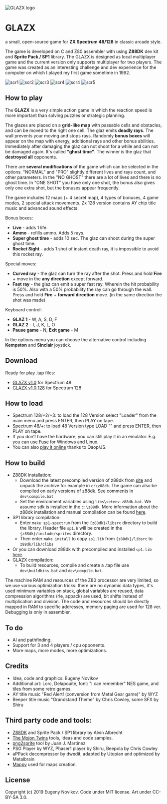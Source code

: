 ![GLAZX logo](/web/logo.png)

# GLAZX

a small, open-source game for **ZX Spectrum 48/128** in classic arcade style.

The game is developed on С and Z80 assembler with using **Z88DK** dev kit and **Sprite Pack / SP1** library. The GLAZX is designed as local multiplayer game and the current version only supports multiplayer for two players. The game was created as an interesting challenge and dev experience for the computer on which I played my first game sometime in 1992.

![scr1](/web/scr1.png) ![scr2](/web/scr2.png)
![scr3](/web/scr3.png) ![scr4](/web/scr4.png)
![scr4](/web/scr5.png) ![scr5](/web/scr6.png)

## How to play

The **GLAZX** is a very simple action game in which the reaction speed is more important than solving puzzles or strategic planning.

The glazes are placed on a **grid-like map** with passable cells and obstacles, and can be moved to the right one cell. The glaz emits **deadly rays**. The wall prevents your moving and stops rays. Randomly **bonus boxes** will appear on the map with energy, additional rays and other bonus abilities. Immediately after damaging the glaz can not shoot for a while and can not be damaged again. It's called **"ghost time"**. The winner is the glaz that **destroyed all** opponents.

There are **several modifications** of the game which can be selected in the options. "NORMAL" and "PRO" slightly different lives and rays count, and other parameters. In the "NO GHOST" there are a lot of lives and there is no ghost time. In "ONE SHOT" you have only one shot, the bonus also gives only one extra shot, but the bonuses appear frequently.

The game includes 12 maps (+ 4 secret map), 4 types of bonuses, 4 game modes, 2 special attack movements. Zx 128 version contains AY chip title music and advanced sound effects.

Bonus boxes:

* **Live** - adds 1 life.
* **Ammo** - refills ammo. Adds 5 rays.
* **Super ghost time** - adds 10 sec. The glaz can shoot during the super ghost time.
* **Rocket Sight** - adds 1 shot of instant death ray, it is impossible to avoid this rocket ray.

Special moves:

* **Curved ray** - the glaz can turn the ray after the shot. Press and hold **Fire** + move in the **any direction** except forward.
* **Fast ray** - the glaz can emit a super fast ray. Wherein the hit probability is 50%. Also with a 50% probability the ray can go through the wall. Press and hold **Fire** + **forward direction** move. (in the same direction the shot was made)

Keyboard control:

* **GLAZ 1** - W, A, S, D, F
* **GLAZ 2** - I, J, K, L, O
* **Pause game** - N, **Exit game** - M

In the options menu you can choose the alternative control including **Kempston** and **Sinclair** joystick.

## Download

Ready for play .tap files:
* [GLAZX v1.0](https://github.com/EugenyN/GLAZX/releases/download/v1.0/glazx48.tap) for Spectrum 48
* [GLAZX v1.0 128](https://github.com/EugenyN/glazx/releases/download/v1.0/glazx128.tap) for Spectrum 128

## How to load

* Spectrum 128/+2/+3: to load the 128 Version select "Loader" from the main menu and press ENTER, then PLAY on tape.
* Spectrum 48/+: to load 48 Version type LOAD "" and press ENTER, then PLAY on tape.
* If you don’t have the hardware, you can still play it in an emulator. E.g. you can use [Fuse](http://fuse-emulator.sourceforge.net/) for Windows and Linux.
* You can also [play it online](http://torinak.com/qaop) thanks to Qaop/JS.
 
## How to build

* Z88DK installation:
	* Download the latest precompiled version of z88dk from [site](http://nightly.z88dk.org/) and unpack the archive for example in `c:\z88dk`. The game can also be compiled on early versions of z88dk. See comments in `dev\compile.bat`
	* Set the environment variables using `libs\setenv-z88dk.bat`. We assume sdk is installed in the `c:\z88dk`. More information about the z88dk installation and manual compilation can be found [here](https://github.com/z88dk/z88dk/wiki/installation).
* SP1 library compilation:
	* Enter `make sp1-spectrum` from the `{z88dk}/libsrc` directory to build the library. Header file `sp1.h` will be created in the `{z88dk}/include/sprites` directory.
	* Then enter `make install` to copy `sp1.lib` from `{z88dk}/libsrc` to `z88dk/lib/clibs`
* Or you can download z88dk with precompiled and installed `sp1.lib` [here](/libs/z88dk-win32-20190408.zip).
* GLAZX compilation:
	* To build resources, compile and create a .tap file use `dev\buildbins.bat` and `dev\compile.bat`.

The machine RAM and resources of the Z80 processor are very limited, so we use various optimization tricks: there are no dynamic data types, it's used minimum variables on stack, global variables are reused, data compression algorithms (rle, appack) are used, bit shifts instead of multiplication and division. The code and resources should be directly mapped in RAM to specific addresses, memory paging are used for 128 ver. Debugging is only in assembler.

## To do

* AI and pathfinding.
* Support for 3 and 4 players / cpu opponents.
* More maps, more modes, more optimizations.

## Credits

* Idea, code and graphics: Eugeny Novikov
* Additional art: Lorc, Delapouite, font: "I can remember" NES game, and tiles from some retro games.
* AY title music "Red Alert! (conversion from Metal Gear game)" by WYZ
* Beeper title music "Grandstand Theme" by Chris Cowley, some SFX by Shiru

## Third party code and tools:

* [Z88DK](https://www.z88dk.org) and Sprite Pack / SP1 library by Alvin Albrecht
* [The Mojon Twins](https://github.com/mojontwins) tools, ideas and code samples.
* [png2sprite](https://github.com/reidrac/png2sprite) tool by Juan J. Martinez
* PSG Player by WYZ, Phaser1 player by Shiru, Beepola by Chris Cowley
* aPPack decompressor by dwedit, adapted by Utopian and optimized by Metalbrain
* [Mappy](https://tilemap.co.uk/mappy.php) used for maps creation.

## License

Copyright (c) 2019 Eugeny Novikov. Code under MIT license. Art under CC-BY-SA 3.0.
